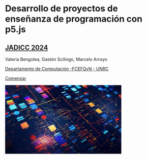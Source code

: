 # **Desarrollo de proyectos de enseñanza de programación con p5.js**

## [JADICC 2024](https://jadicc2024.dc.exa.unrc.edu.ar/)

Valeria Bengolea, Gastón Scilingo, Marcelo Arroyo

[Departamento de Computación -FCEFQyN - UNRC](https://dc.exa.unrc.edu.ar)

[Comenzar](README.md)

![cover-logo](img/cover.webp)